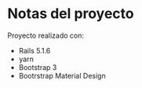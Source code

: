 # Notas del proyecto

Proyecto realizado con:
 - Rails 5.1.6
 - yarn
 - Bootstrap 3
 - Bootrstrap Material Design

